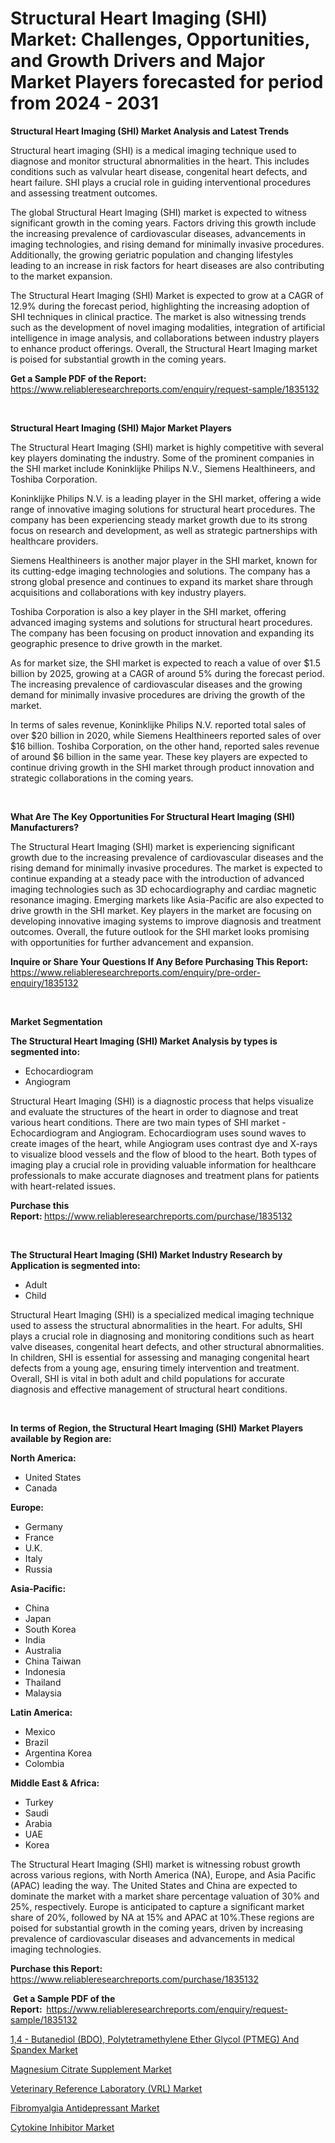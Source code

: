 <p><h1>Structural Heart Imaging (SHI) Market: Challenges, Opportunities, and Growth Drivers and Major Market Players forecasted for period from 2024 - 2031</h1></p><p><strong>Structural Heart Imaging (SHI) Market Analysis and Latest Trends</strong></p>
<p><p>Structural heart imaging (SHI) is a medical imaging technique used to diagnose and monitor structural abnormalities in the heart. This includes conditions such as valvular heart disease, congenital heart defects, and heart failure. SHI plays a crucial role in guiding interventional procedures and assessing treatment outcomes.</p><p>The global Structural Heart Imaging (SHI) market is expected to witness significant growth in the coming years. Factors driving this growth include the increasing prevalence of cardiovascular diseases, advancements in imaging technologies, and rising demand for minimally invasive procedures. Additionally, the growing geriatric population and changing lifestyles leading to an increase in risk factors for heart diseases are also contributing to the market expansion.</p><p>The Structural Heart Imaging (SHI) Market is expected to grow at a CAGR of 12.9% during the forecast period, highlighting the increasing adoption of SHI techniques in clinical practice. The market is also witnessing trends such as the development of novel imaging modalities, integration of artificial intelligence in image analysis, and collaborations between industry players to enhance product offerings. Overall, the Structural Heart Imaging market is poised for substantial growth in the coming years.</p></p>
<p><strong>Get a Sample PDF of the Report:&nbsp;</strong> <a href="https://www.reliableresearchreports.com/enquiry/request-sample/1835132">https://www.reliableresearchreports.com/enquiry/request-sample/1835132</a></p>
<p>&nbsp;</p>
<p><strong>Structural Heart Imaging (SHI) Major Market Players</strong></p>
<p><p>The Structural Heart Imaging (SHI) market is highly competitive with several key players dominating the industry. Some of the prominent companies in the SHI market include Koninklijke Philips N.V., Siemens Healthineers, and Toshiba Corporation.</p><p>Koninklijke Philips N.V. is a leading player in the SHI market, offering a wide range of innovative imaging solutions for structural heart procedures. The company has been experiencing steady market growth due to its strong focus on research and development, as well as strategic partnerships with healthcare providers.</p><p>Siemens Healthineers is another major player in the SHI market, known for its cutting-edge imaging technologies and solutions. The company has a strong global presence and continues to expand its market share through acquisitions and collaborations with key industry players.</p><p>Toshiba Corporation is also a key player in the SHI market, offering advanced imaging systems and solutions for structural heart procedures. The company has been focusing on product innovation and expanding its geographic presence to drive growth in the market.</p><p>As for market size, the SHI market is expected to reach a value of over $1.5 billion by 2025, growing at a CAGR of around 5% during the forecast period. The increasing prevalence of cardiovascular diseases and the growing demand for minimally invasive procedures are driving the growth of the market.</p><p>In terms of sales revenue, Koninklijke Philips N.V. reported total sales of over $20 billion in 2020, while Siemens Healthineers reported sales of over $16 billion. Toshiba Corporation, on the other hand, reported sales revenue of around $6 billion in the same year. These key players are expected to continue driving growth in the SHI market through product innovation and strategic collaborations in the coming years.</p></p>
<p>&nbsp;</p>
<p><strong>What Are The Key Opportunities For Structural Heart Imaging (SHI) Manufacturers?</strong></p>
<p><p>The Structural Heart Imaging (SHI) market is experiencing significant growth due to the increasing prevalence of cardiovascular diseases and the rising demand for minimally invasive procedures. The market is expected to continue expanding at a steady pace with the introduction of advanced imaging technologies such as 3D echocardiography and cardiac magnetic resonance imaging. Emerging markets like Asia-Pacific are also expected to drive growth in the SHI market. Key players in the market are focusing on developing innovative imaging systems to improve diagnosis and treatment outcomes. Overall, the future outlook for the SHI market looks promising with opportunities for further advancement and expansion.</p></p>
<p><strong>Inquire or Share Your Questions If Any Before Purchasing This Report:</strong> <a href="https://www.reliableresearchreports.com/enquiry/pre-order-enquiry/1835132">https://www.reliableresearchreports.com/enquiry/pre-order-enquiry/1835132</a></p>
<p>&nbsp;</p>
<p><strong>Market Segmentation</strong></p>
<p><strong>The Structural Heart Imaging (SHI) Market Analysis by types is segmented into:</strong></p>
<p><ul><li>Echocardiogram</li><li>Angiogram</li></ul></p>
<p><p>Structural Heart Imaging (SHI) is a diagnostic process that helps visualize and evaluate the structures of the heart in order to diagnose and treat various heart conditions. There are two main types of SHI market - Echocardiogram and Angiogram. Echocardiogram uses sound waves to create images of the heart, while Angiogram uses contrast dye and X-rays to visualize blood vessels and the flow of blood to the heart. Both types of imaging play a crucial role in providing valuable information for healthcare professionals to make accurate diagnoses and treatment plans for patients with heart-related issues.</p></p>
<p><strong>Purchase this Report:&nbsp;</strong><a href="https://www.reliableresearchreports.com/purchase/1835132">https://www.reliableresearchreports.com/purchase/1835132</a></p>
<p>&nbsp;</p>
<p><strong>The Structural Heart Imaging (SHI) Market Industry Research by Application is segmented into:</strong></p>
<p><ul><li>Adult</li><li>Child</li></ul></p>
<p><p>Structural Heart Imaging (SHI) is a specialized medical imaging technique used to assess the structural abnormalities in the heart. For adults, SHI plays a crucial role in diagnosing and monitoring conditions such as heart valve diseases, congenital heart defects, and other structural abnormalities. In children, SHI is essential for assessing and managing congenital heart defects from a young age, ensuring timely intervention and treatment. Overall, SHI is vital in both adult and child populations for accurate diagnosis and effective management of structural heart conditions.</p></p>
<p>&nbsp;</p>
<p><strong>In terms of Region, the Structural Heart Imaging (SHI) Market Players available by Region are:</strong></p>
<p>
    <p> <strong> North America: </strong>
        <ul>
            <li>United States</li>
            <li>Canada</li>
        </ul>
        </p> 
    <p> <strong> Europe: </strong>
        <ul>
            <li>Germany</li>
            <li>France</li>
            <li>U.K.</li>
            <li>Italy</li>
            <li>Russia</li>
        </ul>
        </p> 
    <p> <strong> Asia-Pacific: </strong>
        <ul>
            <li>China</li>
            <li>Japan</li>
            <li>South Korea</li>
            <li>India</li>
            <li>Australia</li>
            <li>China Taiwan</li>
            <li>Indonesia</li>
            <li>Thailand</li>
            <li>Malaysia</li>
        </ul>
        </p> 
    <p> <strong> Latin America: </strong>
        <ul>
            <li>Mexico</li>
            <li>Brazil</li>
            <li>Argentina Korea</li>
            <li>Colombia</li>
        </ul>
        </p> 
    <p> <strong> Middle East & Africa: </strong>
        <ul>
            <li>Turkey</li>
            <li>Saudi</li>
            <li>Arabia</li>
            <li>UAE</li>
            <li>Korea</li>
        </ul>
    </p>
    </p>
<p><p>The Structural Heart Imaging (SHI) market is witnessing robust growth across various regions, with North America (NA), Europe, and Asia Pacific (APAC) leading the way. The United States and China are expected to dominate the market with a market share percentage valuation of 30% and 25%, respectively. Europe is anticipated to capture a significant market share of 20%, followed by NA at 15% and APAC at 10%.These regions are poised for substantial growth in the coming years, driven by increasing prevalence of cardiovascular diseases and advancements in medical imaging technologies.</p></p>
<p><strong>Purchase this Report: </strong><a href="https://www.reliableresearchreports.com/purchase/1835132">https://www.reliableresearchreports.com/purchase/1835132</a></p>
<p>&nbsp;<strong>Get a Sample PDF of the Report:&nbsp;&nbsp;</strong><a href="https://www.reliableresearchreports.com/enquiry/request-sample/1835132">https://www.reliableresearchreports.com/enquiry/request-sample/1835132</a></p>
<p><strong></strong></p>
<p><p><a href="https://github.com/myacatherineblakecaczo9vcsw/Market-Research-Report-List-1/blob/main/14-butanediol-bdo-polytetramethylene-ether-glycol-ptmeg-and-spandex-market.md">1,4 - Butanediol (BDO), Polytetramethylene Ether Glycol (PTMEG) And Spandex Market</a></p><p><a href="https://medium.com/@dianeharris83/magnesium-citrate-supplement-market-size-cagr-trends-2024-2030-7509f2fff856">Magnesium Citrate Supplement Market</a></p><p><a href="https://github.com/okotobwrhuteie/Market-Research-Report-List-1/blob/main/veterinary-reference-laboratory-vrl-market.md">Veterinary Reference Laboratory (VRL) Market</a></p><p><a href="https://medium.com/@doriscampbell78/fibromyalgia-antidepressant-market-exploring-market-share-market-trends-and-future-growth-b89acdc7f531">Fibromyalgia Antidepressant Market</a></p><p><a href="https://medium.com/@doriscampbell78/cytokine-inhibitor-market-trends-forecast-and-competitive-analysis-to-2031-3e88a50ceb23">Cytokine Inhibitor Market</a></p></p>